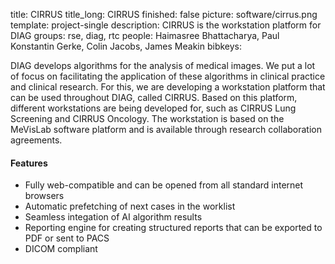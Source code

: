 title: CIRRUS
title_long: CIRRUS
finished: false
picture: software/cirrus.png
template: project-single
description: CIRRUS is the workstation platform for DIAG
groups: rse, diag, rtc
people: Haimasree Bhattacharya, Paul Konstantin Gerke, Colin Jacobs, James Meakin
bibkeys: 

DIAG develops algorithms for the analysis of medical images. We put a lot of focus on facilitating the application of these algorithms in clinical practice and clinical research. For this, we are developing a workstation platform that can be used throughout DIAG, called CIRRUS. Based on this platform, different workstations are being developed for, such as CIRRUS Lung Screening and CIRRUS Oncology.
The workstation is based on the MeVisLab software platform and is available through research collaboration agreements.

#### Features

- Fully web-compatible and can be opened from all standard internet browsers
- Automatic prefetching of next cases in the worklist
- Seamless integation of AI algorithm results
- Reporting engine for creating structured reports that can be exported to PDF or sent to PACS
- DICOM compliant


